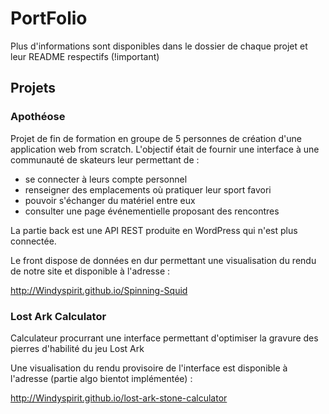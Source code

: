 # PortFolio

Plus d'informations sont disponibles dans le dossier de chaque projet et leur README respectifs (!important)

## Projets

### Apothéose

Projet de fin de formation en groupe de 5 personnes de création d'une application web from scratch.
L'objectif était de fournir une interface à une communauté de skateurs leur permettant de :

- se connecter à leurs compte personnel
- renseigner des emplacements où pratiquer leur sport favori
- pouvoir s'échanger du matériel entre eux
- consulter une page événementielle proposant des rencontres

La partie back est une API REST produite en WordPress qui n'est plus connectée. 

Le front dispose de données en dur permettant une visualisation du rendu de notre site et disponible à l'adresse :

http://Windyspirit.github.io/Spinning-Squid

### Lost Ark Calculator
Calculateur procurrant une interface permettant d'optimiser la gravure des pierres d'habilité du jeu Lost Ark

Une visualisation du rendu provisoire de l'interface est disponible à l'adresse (partie algo bientot implémentée) :

http://Windyspirit.github.io/lost-ark-stone-calculator

